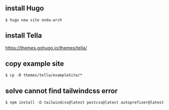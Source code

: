 ## install Hugo
```
$ hugo new site onda-arch
```

## install Tella
https://themes.gohugo.io/themes/tella/


## copy example site
```
$ cp -R themes/tella/exampleSite/*
```

## solve cannot find tailwindcss error
```
$ npm install -D tailwindcss@latest postcss@latest autoprefixer@latest
```


